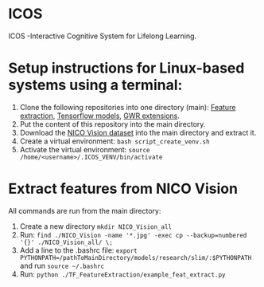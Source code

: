 # ICOS
ICOS -Interactive Cognitive System for Lifelong Learning.  

# Setup instructions for Linux-based systems using a terminal:

1. Clone the following repositories into one directory (main):
  [Feature extraction](https://github.com/VadymV/TF_FeatureExtraction.git),
  [Tensorflow models](https://github.com/VadymV/models.git),
  [GWR extensions](https://github.com/VadymV/GWR-Extensions.git).
2. Put the content of this repository into the main directory.
3. Download the [NICO Vision dataset](https://drive.google.com/open?id=1LOfoakc0AVxaG1Y983y5XqY7Ip1Wj1Jr)
into the main directory and extract it.
3. Create a virtual environment: `bash script_create_venv.sh`
4. Activate the virtual environment: `source /home/<username>/.ICOS_VENV/bin/activate`
  
# Extract features from NICO Vision 
All commands are run from the main directory:
1. Create a new directory `mkdir NICO_Vision_all`
2. Run: `find ./NICO_Vision -name '*.jpg' -exec cp --backup=numbered '{}' ./NICO_Vision_all/ \;`
3. Add a line to the .bashrc file: `export PYTHONPATH=/pathToMainDirectory/models/research/slim/:$PYTHONPATH` and run `source ~/.bashrc`
4. Run: `python ./TF_FeatureExtraction/example_feat_extract.py`


